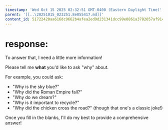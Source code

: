 ```yaml
---
timestamp: 'Wed Oct 15 2025 02:32:51 GMT-0400 (Eastern Daylight Time)'
parent: '[[..\20251015_023251.8e855417.md]]'
content_id: 51722420aa616dc9662b4afea2ed9d231341dcc99e0861a3782057af914e852f
---
```


# response:

To answer that, I need a little more information!

Please tell me **what** you'd like to ask "why" about.

For example, you could ask:

* "Why is the sky blue?"
* "Why did the Roman Empire fall?"
* "Why do we dream?"
* "Why is it important to recycle?"
* "Why did the chicken cross the road?" (though that one's a classic joke!)

Once you fill in the blanks, I'll do my best to provide a comprehensive answer!
